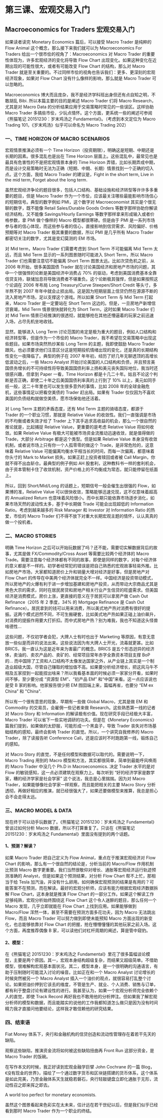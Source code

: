 # 第三课、宏观交易入门

## Macroeconomics for Traders 宏观交易入门

如果读者读完 Monetary Economics 篇后，可以接受 Macro Trader 是纯粹的 Flow Animal 这个概念，那么接下来我们就可以为 Macroeconomics For Traders 给出一个很市侩的视角了：Macroeconomics 对 Macro Trader 的重要性体现为，许多宏观经济的变化将导致 Flow Chart 出现变化。如果这种变化在近期出现的可能性很大，或者有可能改变 Flow Chart 的结构，那么对 Macro Trader 就是至关重要的。不过同样市侩的视角也告诉我们：更多、更深刻的宏观经济现象，如果对 Flow Chart 没有什么像样的影响，那么就是 Macro Trader 可以忽略的。

Macroeconomics 博大而且庞杂，我不是经济学科班出身但还有点自知之明，不敢胡乱 Bibi. 所以本篇主要的目的是阐述 Macro Trader 们将 Macro Research，尤其是对 Macro Data 的分析结果应用于交易策略时常见的一些误区。这样协助 Macro Trader 多搞些市侩，少玩点情怀。这个方面，更系统一些的阐述可参阅《熊猫笔记 20151230：岁末鸡汤之 Fundamental》。（考虑到本文定位为 Macro Trading 101，《岁末鸡汤》似乎可以命名为 Macro Trading 202）

### 一、TIME HORIZON OF MACRO SCENARIOS

宏观情景推演必须有一个 Time Horizon（投资期限），明确这是短期、中期还是长期的因素。很多混乱也是出在 Time Horizon 层面上。这些混乱中，最常见也是最具有危害性的不是把宏观情景本身的 Time Horizon 弄错，比如长期弄成中期，而是设计交易策略时无法为正确（短期、中期、长期）情景找到一个正确的切入点。这个方面，我给 Macro Trader 的建议是，Fight in the short term, Live in the mid term, Forget about the long term.

虽然宏观经济争论的题目很多，包括人口结构、基础设施和经济转型等许许多多重要的题目，但是 Macro Trader 作为一个市侩，应该最关注哪些最能影响市场信心的短期信号。典型的数字例如 PMI，这个数字对 Macroeconomist 其实是个很无聊的数字，既不能像 Retail Sales/Durable Goods Orders 等数字那样协助你解读经济结构，又不能像 Savings/Hourly Earnings 等数字那样拿来形成输入或者价格参数，拿 PMI 做个像样的 Macro 模型都很寒碜。但是由于 PMI 是一系列市场参与者的信心体现，而这些参与者的信心，直接影响到信贷需求、风险偏好、价格预期等对 Macro Trader 极其重要的数据，所以 PMI 是几乎所有 Macro Trader 都密切关注的数字，尤其是变幻莫测的 EM 市场。

对 Mid term，Macro Trader 们需要考虑到 Short Term 不可能偏离 Mid Term 太远，而且 Mid Term 显示的一系列图景随时可能进入 Short Term，所以 Macro Trader 们也需要注意切不能偏离 Short Term 图景太远。比如次贷危机之前，从 2006 年开始，很多美国国债 Trader 就在讨论美国经济和房地产市场的问题，其中一个很强悍的论断是美国经济中消费占 70% 的驱动，考虑到美国消费基本全靠信贷支持，联储加息将导致消费者不堪重负。这个论断极其强悍，但是如果按照这个论调在 2006 年布局 Long Treasury/Curve Steepen/Short Credit 等头寸，多半熬不到 2007 年年中就会止损出局。这是因为短期层面上信贷仍然在源源不断的流入房地产市场，足以支撑这个游戏。所以如果 Short Term 与 Mid Term 打起来，Macro Trader 是一定要站在 Short Term 这边的。但是，一旦房地产新增信贷衰竭，Mid Term 情景很快就转化为 Short Term，这时如果 Macro Trader 们对 Mid Term 情景已经推演的很透彻，就能够抢在其他还懵逼着的玩家之前迅速入场，占尽先机坐地收钱。

显然，能够进入 Long Term 讨论范围的肯定是极为重大的题目，例如人口结构和经济转型等，但是作为一个市侩的 Macro Trader，我不希望在交易策略中出现这些题目。如果市场突然热炒某些 Long Term 的主题，我即使鼓励 Macro Trader 跟风，也必须要求他们注意区分这是短期投机情绪出现的变化，还是真的长期结构性变化一夜降临了。典型的例子在 2007 年年初，经历了好几年无聊透顶的高增长低波动之后，一些 Macro Analyst 开始讨论美国的人口结构和负债，并且预言美国债务增长的不可持续性将导致美国国债利率上扬和美元丧失国际地位，我当时还很感兴趣，但拿到 Paper 一看，Time Horizon 都是十几二十年。姑且不论这个判断是否正确，即使二十年之后美国国债利率真的上行到了 10% 以上，美元如同手纸一般，这二十年里也可以发生很多意外的事情，比如 2008 年的全球金融危机，这些事情足以把看空美债的 Trader 赶出局。如果有 Trader 仅仅因为不喜欢美国的负债结构就做空美债，愿市场保佑他还活着。

对 Long Term 主题的矛盾态度，还有 Mid Term 主题的骑墙态度，都源于 Trader 的一个职业习惯，那就是 Relative Value 的收敛性。我们一直强调是市场的不均衡或者失效才给了 Trader 上下其手追求高收益的机会，那么一个很自然的推论就是，比起捕捉 Relative Value，更重要的是考虑 Relative Value 将如何收敛。如果 Relative Value 有极大可能被市场资金流推动迅速收敛，就是值得做的 Trade，大部分 Arbitrage 都是这个类型。但是如果 Relative Value 本身没有收敛机制，或者说市场上只有你一个人孤零零的做这个 Trade，是非常危险的，这意味着 Relative Value 可能偏离均衡水平相当长的时间，而每一次偏离，都意味着你头寸的 Mark to Market 损失。如果正赶上投资者赎回或者被 Call Margin，你就不得不出血斩仓。最典型的例子例如 AH 股套利，这种教科书一样的套利机会，由于资本管制卡住了收敛机制，资产价格上的不均衡成为常态，就只能停留在纸面上。

所以，回到 Short/Mid/Long 的话题上，短期信号一般会催生出很强的 Flow，如果博的准，Relative Value 可以很快收敛，策略能够迅速兑现，这不仅意味着超高的 Annualized Return 也意味着风险很小。而中长期只能依靠市场逐步消化，如果市场天然的波动性太多，基于中长期做 Trade 可能会出现超低的 Information Ratio。考虑到越来越多的 Risk Manager 和 Investor 对 Information Ratio 的热爱，市侩的 Macro Trader 们不得不放下对重大长期宏观主题的情怀，认认真真的做一个投机者。

### 二、MACRO STORIES

明确 Time Horizon 之后可以开始玩数据了吗？还不能，需要切实解数据背后的故事，尤其是做 FX/Commodity/Cross Asset 等需要比较两个经济体的 Macro Trade。需要注意每个经济体都有不同的故事，即使是同样的数字，对每个经济体的意义都是不一样的。初学者经常犯的错误是把自己熟悉的宏观故事轻易外推。比如房地产市场，大家都知道房价上升和销量大增对经济是好事，但是房地产对 Flow Chart 的传导在中美两个经济体就完全不一样。中国经济是投资带动模式，所以房地产的火爆有利于进一步增加基建和房地产投资，从而带动大宗商品尤其是黑色大宗的需求，同时在居民房贷和房地产相关行业产生信贷的旺盛需求。但美国经济是消费模式，房价上涨，更直接的意义在于居民可以拿房产做 Cash Out Refinance（2015 年 2 季度，34% 的 Mortgage Refinance 是 Cash Out Refinance）。居民拿到的钱可以用来消费，所以美式地产热对消费有很好的提振。这两个模式迥然不同，不可生搬硬套，比如美式地产热如果正碰上油价飙升，对消费的提振作用要大打折扣。而中式房地产热？别为难我，我也不知道这头怪兽啥德性...

这些问题，不仅初学者会犯，大牌人士有时也出于 Marketing 等原因，有意无意放一些似是而非的说法出来。这些说法因为有大牌人士开光，流毒就更甚。比如 BRICS，我一直认为这是近年来为害最广的概念。BRICS 是五个形态迥异的经济体，卖油的、卖农产品的、卖矿的、经常项目常年赤字全靠资本项目支撑 BoP 的... 而中国除了工资和人口结构不太像发达国家之外，从产业链上其实是一个制造业超级大国，尽管自己赚取的增加值不高。如果要分析经济增长，把这风马牛不相及五家捏到一起能捏出啥来？所以我看基本面的时候必须一家家分开看，如果时间不够，至少要分成 “资源型 EM”、“初产品 EM” 和“中国”来看。这一点应该说也是受 B 家的影响。他家报告很少把 EM 囫囵端上来，篇幅再省，也要分 “EM ex China” 和 "China".

所以有一个很有意思的现象，早期有一些做 Global Macro，尤其是做 EM 和 Commodity 的交易员，会雇佣一些记者来做 Research。这些熟悉第一线的记者对 Macro Story 和 Information 的解读极有价值。现在研究手段已经极大丰富，Macro Trader 可以省下一些实地调研的功夫。但是在《Monetary Economics》篇我们提到，如果做的太舒服，可能形成一个黑盒子，导致 Trader 丧失对市场基础结构的感知，最终会影响 Trader 的直觉。所以，一个讲究自我修养的 Macro Trader，除了读报告听 Conference Call，还是应该时不时跑跑第一线，锻炼自己的感知。

对 Macro Story 的直觉，不是任何模型和数据可以取代的。需要说明一下，Macro Trading 用到的 Macro 模型和方法，其实都很简单，简单到最能呼风唤雨的 Macro Trader 中没几个 Ph.D in Macroeconomics. 决定 Trader 水平的是对 Flow 的敏锐感知，这一点必须建筑在观察力上。每次听到 “好的经济学家是数学家，糟的经济学家是社会学家” 这个说法，我总是心里揣揣。因为对 Macro Trader，如果能够像社会学家一样观察，而且能把相关的主要 Macro Story 分析透彻，再做好相应的推演，就已经很强大了，如果还要做模型来推算，我总是担心会不会走得太远。

### 三、MACRO MODEL & DATA

现在终于可以动手玩数据了。《熊猫笔记 20151230：岁末鸡汤之 Fundamental》曾谈过如何分析 Macro 数据，所以不打算重复了。只谈在《熊猫笔记 20151230：岁末鸡汤之 Fundamental》里面没有提到的两个话题。

#### 1、预测？解读？

如果 Macro Trader 把自己定义为 Flow Animal，重点在于推演宏观经济对 Flow Chart 的影响，那么有一个很自然的结论是，分析当前的 Macro/Flow 作用机制比预测 Macro 数字更重要。我们当然很敬仰对增长、通胀等宏观经济运行轨迹预测准确的 Analyst，但是如果这个预测结果，对分析 Flow Chart 帮不上忙，那相当于给 Tesla 加汽油，并没有什么卵用。如何确保宏观预测的结果是有用的？可能答案不在预测，而在解读。最好的宏观分析师，应该有能力根据宏观经济数据拆解 Flow Chart，这本身就是推演 Flow Chart 的一部分工作。如果这个解读工作足够纯熟，宏观分析始终围绕这 Flow Chart 这个令人迷醉的题目，那么任何一个 Macro 发现，几乎立即就能在 Flow Chart 上找到应用。如果能够做到 Macro/Flow 浑然一体，甚至不需要在预测方面多花功夫，因为 Macro 无法跳出 Flow，而且 Macro Trader 可以努力做到即使未能预知 Macro 方面出现的新变化，也总能够依靠对 Flow Chart 的把握，抢在懵懵懂懂的其他玩家之前入场。这个方面，再度推荐偶像 B 家，可以读他们对杠杆周期的阐述，算是管中窥豹。

#### 2、模型：

在《熊猫笔记 20151230：岁末鸡汤之 Fundamental》里花了很多篇幅谈论模型，主要是两个原因。其一，宏观本身结构超级复杂，而结果又超级简单。不借助模型，很难解构宏观基本面状况。其二，模型本身，是一个很明确的沟通语言，有助于压制随时可能混入讨论的噪音。比如正在和一个 Macro Analyst 讨论增长的时候突然被另一个 Macro Analyst 插入一个油价的观点，就很容易打乱整个讨论。如果把油价押到它该去的维度，不管是生产、就业、个人消费、销售与订单，都有利于整盘讨论有建设性的进行。我甚至认为，如果一个宏观分析师完全依赖个人的直觉，即使 Track Record 再好我也不敢用他的分析押注。但如果我了解宏观分析师的模型和数据，而且能踏实的说他的工作我都知道怎么做只是因为没有时间精力我才直接问他要结论，这样我才敢信赖他的研究结果。

### 四、结束语

Fiat Money 体系下，央行和金融机构的信贷创造和流动性管理存在着若干先天的缺陷。

观察这些缺陷，推演资金流将如何被这些缺陷扭曲再 Front Run 这部分资金，是 Macro Trader 的饭碗。

在写作本文的时候，我正好读到宏观金融学巨擘 John Cochrane 的一篇 Blog，《没有现金的世界》，描绘了一个通过数字货币和区块链搭建的货币体系，这个体系是如此完美，乃至金融体系天生就稳若磐石，央行轻敲键盘立即化通胀于无形，流动性召之即来挥之即去。

A world too perfect for monetary economists.

虽然这个图景看起来色彩实在太未来，估计远在若干世纪以后，但是我们似乎已经看到那时 Macro Trader 作为一个职业的终结。

## 